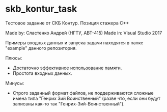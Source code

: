 # skb_kontur_task
Тестовое задание от СКБ Контур. Позиция стажера С++

Made by: Сластенко Андрей (НГТУ, АВТ-415)
Made in: Visual Studio 2017

Примеры входных данных и запуска задачи находятся в папке "example" данного репозитория.

Плюсы:
+ Достаточно эффективное использование памяти.
+ Простота входных данных.

Минусы:
- Строго заданный формат файлов, не поддерживаются сложные имена типа "Генрих 3ий Воинственный" (разве что, если они будут записаны как-то так "Генрих-3ий-Воинственный").
